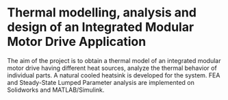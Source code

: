 # Thermal modelling, analysis and design of an Integrated Modular Motor Drive Application
The aim of the project is to obtain a thermal model of an integrated modular motor drive having different heat sources, analyze the thermal behavior of individual parts. A natural cooled heatsink is developed for the system. FEA and Steady-State Lumped Parameter analysis are implemented on Solidworks and MATLAB/Simulink. 


